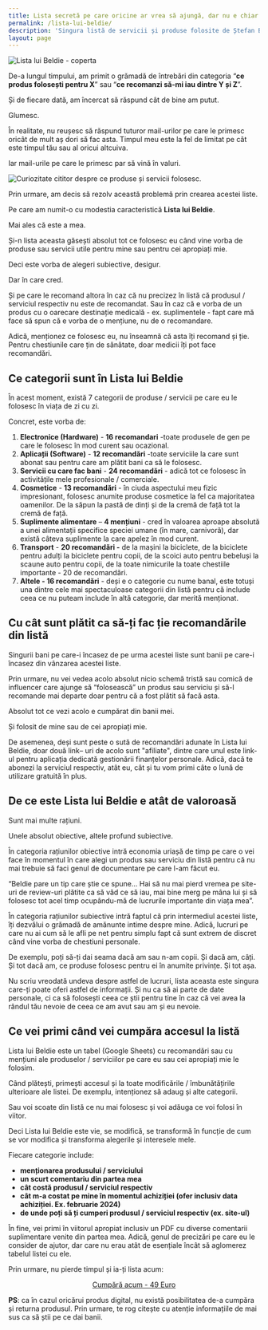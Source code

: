 ```yaml
---
title: Lista secretă pe care oricine ar vrea să ajungă, dar nu e chiar așa de ușor... Îți prezint chiar acum - Lista lui Beeeldie!!!
permalink: /lista-lui-beldie/
description: 'Singura listă de servicii și produse folosite de Ștefan Beldie. Ca să știi ce-mi place mie, dar și ce probabil merită să-ți iei și tu dacă ai nevoie.'
layout: page
---
```

![Lista lui Beldie - coperta](/assets/images/gallery/lista-lui-beldie.webp)

De-a lungul timpului, am primit o grămadă de întrebări din categoria “**ce produs folosești pentru X**” sau “**ce recomanzi să-mi iau dintre Y și Z**”.

Și de fiecare dată, am încercat să răspund cât de bine am putut.

Glumesc.

În realitate, nu reușesc să răspund tuturor mail-urilor pe care le primesc oricât de mult aș dori să fac asta. Timpul meu este la fel de limitat pe cât este timpul tău sau al oricui altcuiva.

Iar mail-urile pe care le primesc par să vină în valuri.

![Curiozitate cititor despre ce produse și servicii folosesc.](/assets/images/gallery/curiozitate-cititor-lista-lui-beldie.webp)

Prin urmare, am decis să rezolv această problemă prin crearea acestei liste.

Pe care am numit-o cu modestia caracteristică **Lista lui Beldie**.

Mai ales că este a mea.

Și-n lista aceasta găsești absolut tot ce folosesc eu când vine vorba de produse sau servicii utile pentru mine sau pentru cei apropiați mie.

Deci este vorba de alegeri subiective, desigur.

Dar în care cred.

Și pe care le recomand altora în caz că nu precizez în listă că produsul / serviciul respectiv nu este de recomandat. Sau în caz că e vorba de un produs cu o oarecare destinație medicală - ex. suplimentele - fapt care mă face să spun că e vorba de o mențiune, nu de o recomandare.

Adică, menționez ce folosesc eu, nu înseamnă că asta îți recomand și ție. Pentru chestiunile care țin de sănătate, doar medicii îți pot face recomandări.

## Ce categorii sunt în Lista lui Beldie

În acest moment, există 7 categorii de produse / servicii pe care eu le folosesc în viața de zi cu zi.

Concret, este vorba de:

1. **Electronice (Hardware)** - **16 recomandari** -toate produsele de gen pe care le folosesc în mod curent sau ocazional.
2. **Aplicații (Software)** - **12 recomandări** -toate serviciile la care sunt abonat sau pentru care am plătit bani ca să le folosesc.
3. **Servicii cu care fac bani** - **24 recomandări** - adică tot ce folosesc în activitățile mele profesionale / comerciale.
4. **Cosmetice** - **13 recomandări** - în ciuda aspectului meu fizic impresionant, folosesc anumite produse cosmetice la fel ca majoritatea oamenilor. De la săpun la pastă de dinți și de la cremă de față tot la cremă de față.
5. **Suplimente alimentare** – **4 mențiuni** - cred în valoarea aproape absolută a unei alimentații specifice speciei umane (în mare, carnivoră), dar există câteva suplimente la care apelez în mod curent.
6. **Transport** - **20 recomandări -** de la mașini la biciclete, de la biciclete pentru adulți la biciclete pentru copii, de la scoici auto pentru bebeluși la scaune auto pentru copii, de la toate nimicurile la toate chestiile importante - 20 de recomandări.
7. **Altele - 16 recomandări** - deși e o categorie cu nume banal, este totuși una dintre cele mai spectaculoase categorii din listă pentru că include ceea ce nu puteam include în altă categorie, dar merită menționat.

## Cu cât sunt plătit ca să-ți fac ție recomandările din listă

Singurii bani pe care-i încasez de pe urma acestei liste sunt banii pe care-i încasez din vânzarea acestei liste.

Prin urmare, nu vei vedea acolo absolut nicio schemă tristă sau comică de influencer care ajunge să “folosească” un produs sau serviciu și să-l recomande mai departe doar pentru că a fost plătit să facă asta.

Absolut tot ce vezi acolo e cumpărat din banii mei.

Și folosit de mine sau de cei apropiați mie.

De asemenea, deși sunt peste o sută de recomandări adunate în Lista lui Beldie, doar două link– uri de acolo sunt "afiliate", dintre care unul este link-ul pentru aplicația dedicată gestionării finanțelor personale. Adică, dacă te abonezi la serviciul respectiv, atât eu, cât și tu vom primi câte o lună de utilizare gratuită în plus.

## De ce este Lista lui Beldie e atât de valoroasă

Sunt mai multe rațiuni.

Unele absolut obiective, altele profund subiective.

În categoria rațiunilor obiective intră economia uriașă de timp pe care o vei face în momentul în care alegi un produs sau serviciu din listă pentru că nu mai trebuie să faci genul de documentare pe care l-am făcut eu.

“Beldie pare un tip care știe ce spune... Hai să nu mai pierd vremea pe site-uri de review-uri plătite ca să văd ce să iau, mai bine merg pe mâna lui și să folosesc tot acel timp ocupându-mă de lucrurile importante din viața mea”.

În categoria rațiunilor subiective intră faptul că prin intermediul acestei liste, îți dezvălui o grămadă de amănunte intime despre mine. Adică, lucruri pe care nu ai cum să le afli pe net pentru simplu fapt că sunt extrem de discret când vine vorba de chestiuni personale.

De exemplu, poți să-ți dai seama dacă am sau n-am copii. Și dacă am, câți. Și tot dacă am, ce produse folosesc pentru ei în anumite privințe. Și tot așa.

Nu scriu vreodată undeva despre astfel de lucruri, lista aceasta este singura care-ți poate oferi astfel de informații. Și nu ca să ai parte de date personale, ci ca să folosești ceea ce știi pentru tine în caz că vei avea la rândul tău nevoie de ceea ce am avut sau am și eu nevoie.

## Ce vei primi când vei cumpăra accesul la listă

Lista lui Beldie este un tabel (Google Sheets) cu recomandări sau cu mențiuni ale produselor / serviciilor pe care eu sau cei apropiați mie le folosim.

Când plătești, primești accesul și la toate modificările / îmbunătățirile ulterioare ale listei. De exemplu, intenționez să adaug și alte categorii.

Sau voi scoate din listă ce nu mai folosesc și voi adăuga ce voi folosi în viitor.

Deci Lista lui Beldie este vie, se modifică, se transformă în funcție de cum se vor modifica și transforma alegerile și interesele mele.

Fiecare categorie include:

- **menționarea produsului / serviciului**
- **un scurt comentariu din partea mea**
- **cât costă produsul / serviciul respectiv**
- **cât m-a costat pe mine în momentul achiziției (ofer inclusiv data achiziției. Ex. februarie 2024)**
- **de unde poți să ți cumperi produsul / serviciul respectiv (ex. site-ul)**

În fine, vei primi în viitorul apropiat inclusiv un PDF cu diverse comentarii suplimentare venite din partea mea. Adică, genul de precizări pe care eu le consider de ajutor, dar care nu erau atât de esențiale încât să aglomerez tabelul listei cu ele.

Prin urmare, nu pierde timpul și ia-ți lista acum:

<p style="text-align:center;">
      <a href="https://shop.beldie.ro/buy?link=pWqJR" class="button" data-button-variant="primary">Cumpără acum - 49 Euro</a>
      </p>

**PS**: ca în cazul oricărui produs digital, nu există posibilitatea de-a cumpăra și returna produsul. Prin urmare, te rog citește cu atenție informațiile de mai sus ca să știi pe ce dai banii.
